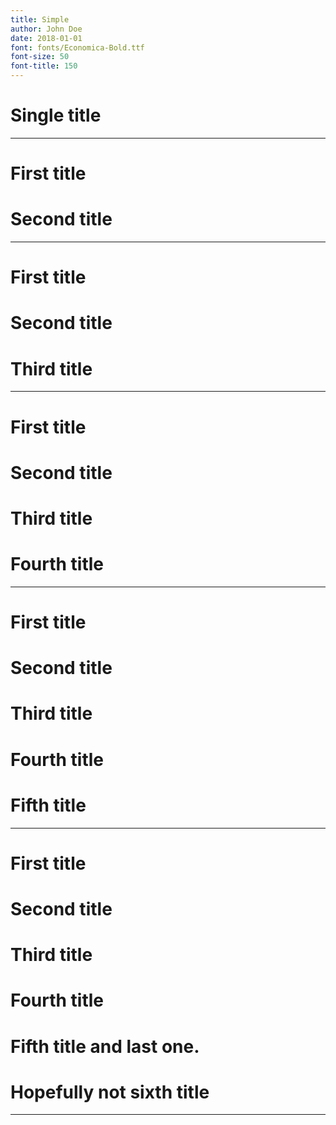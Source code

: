```yaml
---
title: Simple
author: John Doe
date: 2018-01-01
font: fonts/Economica-Bold.ttf
font-size: 50
font-title: 150
---
```


# Single title

---
# First title
# Second title
---
# First title
# Second title
# Third title
---
# First title
# Second title
# Third title
# Fourth title
---
# First title
# Second title
# Third title
# Fourth title
# Fifth title
---
# First title
# Second title
# Third title
# Fourth title
# Fifth title and last one. 
# Hopefully not sixth title
---